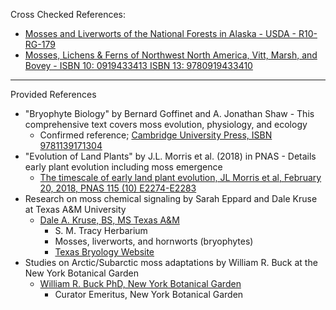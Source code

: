 Cross Checked References:
* [Mosses and Liverworts of the National Forests in Alaska - USDA - R10-RG-179](https://www.fs.usda.gov/Internet/FSE_DOCUMENTS/fsbdev3_069239.pdf)
* [Mosses, Lichens & Ferns of Northwest North America, Vitt, Marsh, and Bovey - ISBN 10:  0919433413  ISBN 13:  9780919433410](https://www.abebooks.com/9781551055695/Mosses-Lichens-Ferns-Northwest-North-1551055694/plp)

- - - -

Provided References
* "Bryophyte Biology" by Bernard Goffinet and A. Jonathan Shaw - This comprehensive text covers moss evolution, physiology, and ecology
  * Confirmed reference; [Cambridge University Press, ISBN 9781139171304](
https://doi.org/10.1017/CBO9781139171304)
* "Evolution of Land Plants" by J.L. Morris et al. (2018) in PNAS - Details early plant evolution including moss emergence
  * [The timescale of early land plant evolution, JL Morris et al, February 20, 2018, PNAS 115 (10) E2274-E2283](https://doi.org/10.1073/pnas.171958811)
* Research on moss chemical signaling by Sarah Eppard and Dale Kruse at Texas A&M University
  * [Dale A. Kruse, BS, MS Texas A&M](https://eccb.tamu.edu/people/kruse-dale-a/)
    * S. M. Tracy Herbarium
    * Mosses, liverworts, and hornworts (bryophytes)
    * [Texas Bryology Website](https://www.texasbryology.com)
* Studies on Arctic/Subarctic moss adaptations by William R. Buck at the New York Botanical Garden
  * [William R. Buck PhD, New York Botanical Garden](https://www.nybg.org/person/william-buck/)
    * Curator Emeritus, New York Botanical Garden 
